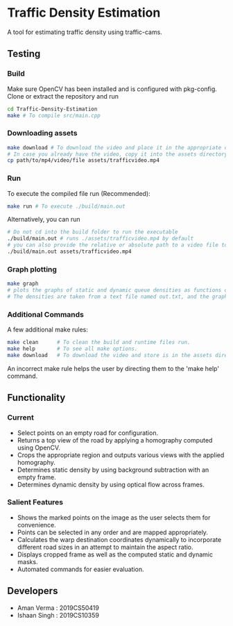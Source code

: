 # Traffic Density Estimation

A tool for estimating traffic density using traffic-cams.

## Testing

### Build

Make sure OpenCV has been installed and is configured with pkg-config. Clone or extract the repository and run

```bash
cd Traffic-Density-Estimation
make # To compile src/main.cpp
```

### Downloading assets

```bash
make download # To download the video and place it in the appropriate directory appropriately.
# In case you already have the video, copy it into the assets directory.
cp path/to/mp4/video/file assets/trafficvideo.mp4
```

### Run

To execute the compiled file run (Recommended):

```bash
make run # To execute ./build/main.out
```

Alternatively, you can run

```bash
# Do not cd into the build folder to run the executable
./build/main.out # runs ./assets/trafficvideo.mp4 by default
# you can also provide the relative or absolute path to a video file to run it
./build/main.out assets/trafficvideo.mp4
```
### Graph plotting

```bash
make graph 
# plots the graphs of static and dynamic queue densities as functions of time using matplotlib of python.
# The densities are taken from a text file named out.txt, and the graph is stored as a png image in the results directory.
```
### Additional Commands

A few additional make rules:

```bash
make clean      # To clean the build and runtime files run.
make help       # To see all make options.
make download   # To download the video and store is in the assets directory
```

An incorrect make rule helps the user by directing them to the 'make help' command.

## Functionality

### Current

- Select points on an empty road for configuration.
- Returns a top view of the road by applying a homography computed using OpenCV.
- Crops the appropriate region and outputs various views with the applied homography.
- Determines static density by using background subtraction with an empty frame.
- Determines dynamic density by using optical flow across frames.

### Salient Features

- Shows the marked points on the image as the user selects them for convenience.
- Points can be selected in any order and are mapped appropriately.
- Calculates the warp destination coordinates dynamically to incorporate different road sizes in an attempt to maintain the aspect ratio.
- Displays cropped frame as well as the computed static and dynamic masks.
- Automated commands for easier evaluation.

## Developers

- Aman Verma : 2019CS50419 <br>
- Ishaan Singh : 2019CS10359
